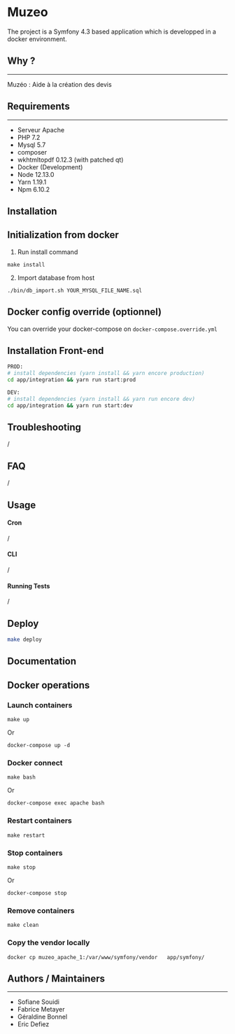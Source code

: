 # Muzeo

The project is a Symfony 4.3 based application which is developped in a docker environment.

## Why ?
---
Muzéo : Aide à la création des devis

## Requirements
---
* Serveur Apache
* PHP 7.2
* Mysql 5.7
* composer
* wkhtmltopdf 0.12.3 (with patched qt)
* Docker (Development)
* Node 12.13.0
* Yarn 1.19.1
* Npm  6.10.2


Installation
------------

## Initialization from docker
1. Run install command
```
make install
```

2. Import database from host
```
./bin/db_import.sh YOUR_MYSQL_FILE_NAME.sql
```

## Docker config override (optionnel)
You can override your docker-compose on `docker-compose.override.yml`

## Installation Front-end
```sh
PROD:
# install dependencies (yarn install && yarn encore production)
cd app/integration && yarn run start:prod
```
```sh
DEV:
# install dependencies (yarn install && yarn run encore dev)
cd app/integration && yarn run start:dev
```

Troubleshooting
---------------
/

FAQ
---
/

Usage
-----

#### Cron
/

#### CLI
/

#### Running Tests
/

Deploy
-----------
```sh
make deploy
```

Documentation
-------------

## Docker operations
### Launch containers
```
make up
```
Or
```
docker-compose up -d
```

### Docker connect
```
make bash
```
Or
```
docker-compose exec apache bash
```
### Restart containers
```
make restart
```

### Stop containers
```
make stop
```
Or
```
docker-compose stop
```
### Remove containers
```
make clean
```
### Copy the vendor locally
```
docker cp muzeo_apache_1:/var/www/symfony/vendor   app/symfony/
```
## Authors / Maintainers
---

- Sofiane Souidi
- Fabrice Metayer
- Géraldine Bonnel
- Eric Defiez
